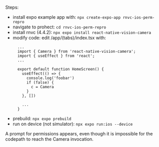 Steps:

- install expo example app with: `npx create-expo-app rnvc-ios-perm-repro`
- navigate to prohect: `cd rnvc-ios-perm-repro`
- install rnvc (4.4.2): `npx expo install react-native-vision-camera`
- modify code:
  edit /app/(tabs)/index.tsx with:
  ```
    ...
    import { Camera } from 'react-native-vision-camera';
    import { useEffect } from 'react';
    ...

    export default function HomeScreen() {
      useEffect(() => {
        console.log('foobar')
        if (false) {
          c = Camera
        }
      }, [])

      ...
    }
  ```
- prebuild: `npx expo prebuild`
- run on device (not simulator): `npx expo run:ios --device`

A prompt for permissions appears, even though it is impossible for the codepath to reach the Camera invocation.
